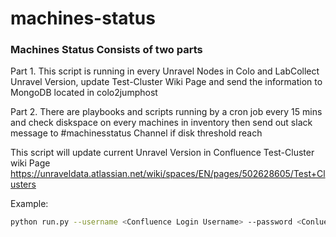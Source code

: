 # machines-status

### Machines Status Consists of two parts
Part 1. This script is running in every Unravel Nodes in Colo and LabCollect Unravel Version, update Test-Cluster Wiki Page and send the information to MongoDB located in colo2jumphost

Part 2.
There are playbooks and scripts running by a cron job every 15 mins and check diskspace on every machines in inventory then send out slack message to #machinesstatus Channel if disk threshold reach


This script will update current Unravel Version in Confluence Test-Cluster wiki Page
https://unraveldata.atlassian.net/wiki/spaces/EN/pages/502628605/Test+Clusters


Example:
```bash
python run.py --username <Confluence Login Username> --password <Conluence API Token> --alias <DNS Alias Name, i.e QAHDP26B>
```
